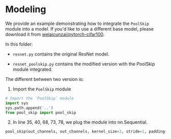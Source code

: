 # Modeling

We provide an example demonstrating how to integrate the `PoolSkip` module into a model.
If you'd like to use a different base model, please download it from [weiaicunzai/pytorch-cifar100](https://github.com/weiaicunzai/pytorch-cifar100).

In this folder:

* `resnet.py` contains the original ResNet model.

* `resnet_poolskip.py` contains the modified version with the PoolSkip module integrated.

The different between two version is:

1. Import the `PoolSkip` module

```python
# Import the `PoolSkip` module
import sys
sys.path.append('..')
from pool_skip import pool_skip
```

2. In line 35, 40, 68, 73, 78, we plug the module into nn.Sequential.
```python
pool_skip(out_channels, out_channels, kernel_size=3, stride=1, padding=1, pool_size=2),
```